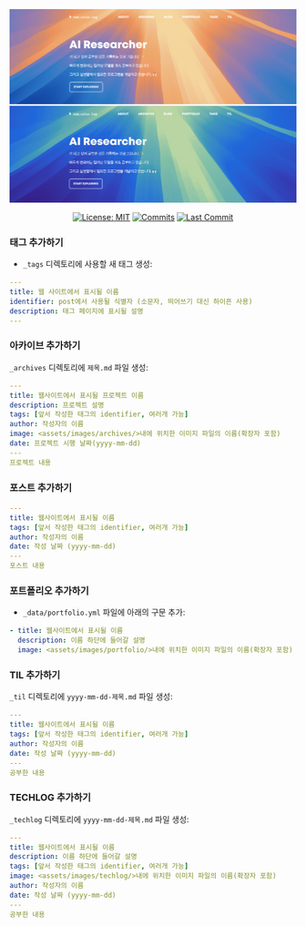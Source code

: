 <div align="center">

![Light-Theme](./assets/images/sample/base-ui-light.png)
![Dark-Theme](./assets/images/sample/base-ui-dark.png)

[![License: MIT](https://img.shields.io/badge/License-MIT-yellow.svg?style=for-the-badge)](LICENSE "License")
[![Commits](https://img.shields.io/github/commit-activity/y/devhaaana/semicolon-log.svg?label=commits&style=for-the-badge)](https://github.com/devhaaana/radipy/commits "Commit History")
[![Last Commit](https://img.shields.io/github/last-commit/devhaaana/semicolon-log.svg?label=&style=for-the-badge&display_timestamp=committer)](https://github.com/devhaaana/radipy/pulse/monthly "Last Commit")

</div>

### 태그 추가하기

- `_tags` 디렉토리에 사용할 새 태그 생성:

```yaml
---
title: 웹 사이트에서 표시될 이름
identifier: post에서 사용될 식별자 (소문자, 띄어쓰기 대신 하이픈 사용)
description: 태그 페이지에 표시될 설명
---
```

### 아카이브 추가하기

`_archives` 디렉토리에 `제목.md` 파일 생성:

```yaml
---
title: 웹사이트에서 표시될 프로젝트 이름
description: 프로젝트 설명
tags: [앞서 작성한 태그의 identifier, 여러개 가능]
author: 작성자의 이름
image: <assets/images/archives/>내에 위치한 이미지 파일의 이름(확장자 포함)
date: 프로젝트 시행 날짜(yyyy-mm-dd)
---
프로젝트 내용
```

### 포스트 추가하기

```yaml
---
title: 웹사이트에서 표시될 이름
tags: [앞서 작성한 태그의 identifier, 여러개 가능]
author: 작성자의 이름
date: 작성 날짜 (yyyy-mm-dd)
---
포스트 내용
```

### 포트폴리오 추가하기

- `_data/portfolio.yml` 파일에 아래의 구문 추가:

```yaml
- title: 웹사이트에서 표시될 이름
  description: 이름 하단에 들어갈 설명
  image: <assets/images/portfolio/>내에 위치한 이미지 파일의 이름(확장자 포함)
```

### TIL 추가하기

`_til` 디렉토리에 `yyyy-mm-dd-제목.md` 파일 생성:

```yaml
---
title: 웹사이트에서 표시될 이름
tags: [앞서 작성한 태그의 identifier, 여러개 가능]
author: 작성자의 이름
date: 작성 날짜 (yyyy-mm-dd)
---
공부한 내용
```

### TECHLOG 추가하기

`_techlog` 디렉토리에 `yyyy-mm-dd-제목.md` 파일 생성:

```yaml
---
title: 웹사이트에서 표시될 이름
description: 이름 하단에 들어갈 설명
tags: [앞서 작성한 태그의 identifier, 여러개 가능]
image: <assets/images/techlog/>내에 위치한 이미지 파일의 이름(확장자 포함)
author: 작성자의 이름
date: 작성 날짜 (yyyy-mm-dd)
---
공부한 내용
```
